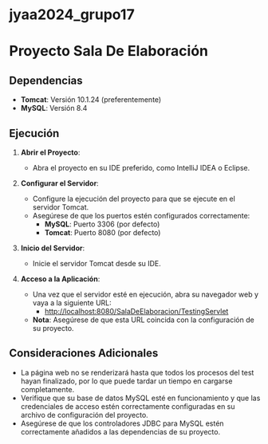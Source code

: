 # jyaa2024_grupo17

# Proyecto Sala De Elaboración

## Dependencias

- **Tomcat**: Versión 10.1.24 (preferentemente)
- **MySQL**: Versión 8.4

## Ejecución

1. **Abrir el Proyecto**:
   - Abra el proyecto en su IDE preferido, como IntelliJ IDEA o Eclipse.

2. **Configurar el Servidor**:
   - Configure la ejecución del proyecto para que se ejecute en el servidor Tomcat.
   - Asegúrese de que los puertos estén configurados correctamente:
     - **MySQL**: Puerto 3306 (por defecto)
     - **Tomcat**: Puerto 8080 (por defecto)

3. **Inicio del Servidor**:
   - Inicie el servidor Tomcat desde su IDE.

4. **Acceso a la Aplicación**:
   - Una vez que el servidor esté en ejecución, abra su navegador web y vaya a la siguiente URL:
     - [http://localhost:8080/SalaDeElaboracion/TestingServlet](http://localhost:8080/SalaDeElaboracion/TestingServlet)
   - **Nota**: Asegúrese de que esta URL coincida con la configuración de su proyecto.

## Consideraciones Adicionales

- La página web no se renderizará hasta que todos los procesos del test hayan finalizado, por lo que puede tardar un tiempo en cargarse completamente.
- Verifique que su base de datos MySQL esté en funcionamiento y que las credenciales de acceso estén correctamente configuradas en su archivo de configuración del proyecto.
- Asegúrese de que los controladores JDBC para MySQL estén correctamente añadidos a las dependencias de su proyecto.